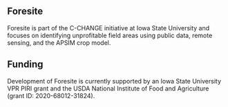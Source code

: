 ## Foresite
Foresite is part of the C-CHANGE initiative at Iowa State University and focuses on identifying unprofitable field areas using public data, remote sensing, and the APSIM crop model.

## Funding
Development of Foresite is currently supported by an Iowa State University VPR PIRI grant and the USDA National Institute of Food and Agriculture (grant ID: 2020-68012-31824).
